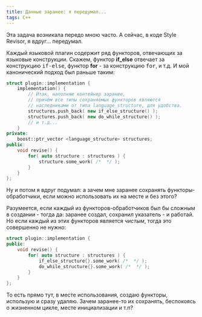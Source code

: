 ```yaml
---
title: Данные заранее: я передумал...
tags: C++
---
```


Эта задача возникала передо мною часто. А сейчас, в коде Style Revisor, я вдруг... передумал.

Каждый языковой плагин содержит ряд функторов, отвечающих за языковые конструкции. Скажем, функтор **if_else** отвечает за конструкцию <tt>if-else</tt>, функтор **for** - за конструкцию <tt>for</tt>, и т.д. И мой канонический подход был раньше таким:
```cpp
struct plugin::implementation {
    implementation() {
        // Итак, наполняю контейнер заранее,
        // причём все типы сохраняемых функторов являются
        // наследниками от типа language_structure, для удобства.
        structures.push_back( new if_else_structure() );
        structures.push_back( new do_while_structure() );
        // и т.д...
    }
private:
    boost::ptr_vector <language_structure> structures;
public:
    void revise() {
        for( auto structure : structures ) {
            structure.some_work( /*  */ );
        }
    }
};
```
Ну и потом я вдруг подумал: а зачем мне заранее сохранять функторы-обработчики, если можно использовать их на месте и без этого?

Разумеется, если каждый из функторов-обработчиков был бы сложным в создании - тогда да: заранее создал, сохранил указатель - и работай. Но если каждый из этих функторов является *чистым*, тогда это совершенно не нужно:
```cpp
struct plugin::implementation {
public:
    void revise() {
        for( auto structure : structures ) {
            if_else_structure{}.some_work( /*  */ );
            do_while_structure{}.some_work( /*  */ );
        }
    }
};
```
То есть прямо тут, в месте использования, создаю функторы, использую и сразу удаляю. Зачем заранее-то их сохранять, беспокоясь о жизненном цикле, месте инициализации и т.п?
